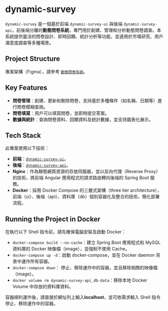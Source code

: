 # dynamic-survey

`dynamic-survey` 是一個基於前端 `dynamic-survey-ui` 與後端 `dynamic-survey-api`，前後端分離的**動態問卷系統**，專門用於創建、管理和分析動態問卷調查。本系統提供靈活的問卷設計、即時回饋、統計分析等功能，並適用於市場研究、用戶滿意度調查等多種場景。

## Project Structure

專案架構（Figma），請參考 [`動態問卷系統`](https://www.figma.com/design/7jcsPZxB0Q26WYPpvk3tzr/%E5%8B%95%E6%85%8B%E5%95%8F%E5%8D%B7%E7%B3%BB%E7%B5%B1-Template_For_Class-)。

## Key Features

- **問卷管理**：創建、更新和刪除問卷，支持基於多種條件（如名稱、日期等）進行問卷模糊查詢。
- **問卷填寫**：用戶可以填寫問卷，並即時提交答案。
- **數據與統計**：查詢問卷資料、回饋資料及統計數據，並支持圖表化展示。

## Tech Stack

此專案使用以下技術：

- **前端**：[`dynamic-survey-ui`](https://github.com/rikka0823/dynamic-survey-ui)。
- **後端**：[`dynamic-survey-api`](https://github.com/rikka0823/dynamic-survey-api/tree/main)。
- **Nginx**：作為靜態網頁資源的存放伺服器，並以反向代理（Reverse Proxy）的技術，將前端 Angular 應用程式的請求路由轉向後端的 Spring Boot 服務。
- **Docker**：採用 Docker Compose 的三層式架構（three tier architecture），前端（ui）、後端（api）、資料庫（db）個別容器化及整合的技術，簡化部署流程。

## Running the Project in Docker

在執行以下 Shell 指令前，請先確保電腦安裝及啟動 Docker：

- `docker-compose build --no-cache`：建立 Spring Boot 應用程式和 MySQL 資料庫的 Docker 映像檔（image），並強制不使用 Cache。
- `docker-compose up -d`：啟動 docker-compose，並在 Docker daemon 背景中運作所有容器。
- `docker-compose down`： 停止、移除運作中的容器，並且移除相關的映像檔（image）。
- `docker volume rm dynamic-survey-api_db-data`：移除本地 Docker Volume 中存放的資料庫資料。

容器順利運作後，請直接於網址列上輸入**localhost**，並可依需求輸入 Shell 指令停止、移除運作中的容器。

